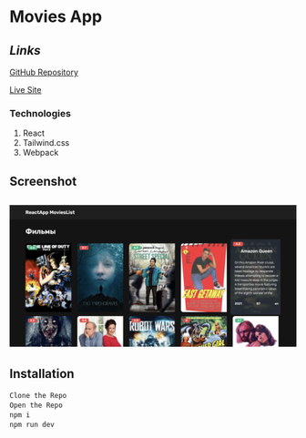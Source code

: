 # Movies App
## _Links_
[GitHub Repository](https://github.com/shuckin2017/movies-app)

[Live Site](https://movies-app-ivory.vercel.app)
### Technologies

1. React
2. Tailwind.css
3. Webpack

## **Screenshot**
![](screen-moveis-app.png)
---


## Installation

```sh
Clone the Repo
Open the Repo
npm i
npm run dev
```
